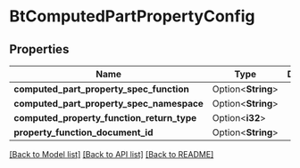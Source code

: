 # BtComputedPartPropertyConfig

## Properties

Name | Type | Description | Notes
------------ | ------------- | ------------- | -------------
**computed_part_property_spec_function** | Option<**String**> |  | [optional]
**computed_part_property_spec_namespace** | Option<**String**> |  | [optional]
**computed_property_function_return_type** | Option<**i32**> |  | [optional]
**property_function_document_id** | Option<**String**> |  | [optional]

[[Back to Model list]](../README.md#documentation-for-models) [[Back to API list]](../README.md#documentation-for-api-endpoints) [[Back to README]](../README.md)


